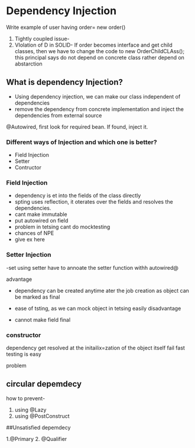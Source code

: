 # Dependency Injection

Write example of user having order= new order()

1. Tightly coupled issue-
2. VIolation of D in SOLID- If order becomes interface and get child classes, then we have to change the code to new OrderChildCLAss();
this principal says do not  depend on concrete class rather depend on abstarction

## What is dependency Injection?

- Using dependency injection, we can make our class independent of dependencies
- remove the dependency from concrete implementation and inject the dependencies from external source

@Autowired, first look for required bean. If found, inject it.


### Different ways of Injection and which one is better?

- Field Injection
- Setter
- Contructor

### Field Injection

- dependency is et into the fields of the class directly
- spting uses reflection, it oterates over the fields and resolves the dependencies.
 - cant make immutable
 - put autowired on field
 - problem in tetsing cant do mocktesting
 - chances of NPE
 - give ex here
 
### Setter Injection

-set using setter
have to annoate the setter function withh autowired@

advantage

- dependency can be created anytime ater the job creation as object can be marked as final
- ease of tsting, as we can mock object in tetsing easily
disadvantage

- cannot make field final

### constructor

dependency get resolved at the initailix=zation of the object itself
fail fast
testing is easy

problem

## circular depemdecy

how to prevent-

1. using @Lazy
2. using @PostConstruct
    
##Unsatisfied depemdecy

1.@Primary
2. @Qualifier

<!--stackedit_data:
eyJoaXN0b3J5IjpbLTg4MDc2MTUxOV19
-->